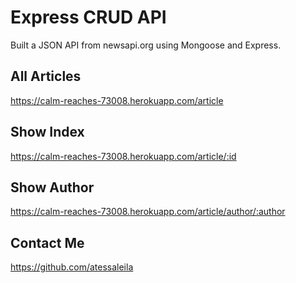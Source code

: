 # Express CRUD API

Built a JSON API from newsapi.org using Mongoose and Express.

## All Articles

https://calm-reaches-73008.herokuapp.com/article

## Show Index

https://calm-reaches-73008.herokuapp.com/article/:id

## Show Author

https://calm-reaches-73008.herokuapp.com/article/author/:author


## Contact Me
https://github.com/atessaleila
